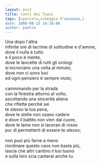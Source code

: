 ```yaml
---
layout: post
title: Canti Dei Tuoni
tags: [speciale,scheggia d'essenza,]
date: 2009-08-15 14:10:00
author: pietro
---
```

Una dopo l'altra<br/>infinite ore di lacrime di solitudine e d'amore,<br/>dove il nulla è tutto<br/>e il poco è niente,<br/>dove le lancette di tutti gli orologi<br/>si incrociano una volta al minuto,<br/>dove non ci sono luci<br/>ed ogni pensiero è sempre muto;<br/><br/>camminando per la strada<br/>con la finestra attorno al volto,<br/>ascoltando una sincerità aliena<br/>che riflette perché sei<br/>te stesso la tua pena,<br/>dove le stelle non osano cadere<br/>e dove il battito non vien dal cuore,<br/>dove le lame non si laceran di rosso<br/>pur di permetterti di essere te stesso;<br/><br/>non puoi più farne a meno<br/>riordinare questo caos non basta più,<br/>lascia che altri cantino il tuo tuono<br/>e sulla loro scia canterai anche tu.
